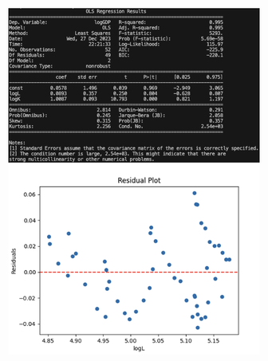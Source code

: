 
<img src="https://github.com/taesungha11/Projects-TH_2023/blob/main/Data_driven_Reinterpretation/images/CD_log_Regression.png" width=600>


<img src="https://github.com/taesungha11/Projects-TH_2023/blob/main/Data_driven_Reinterpretation/images/logL_residual.png" width=600>
